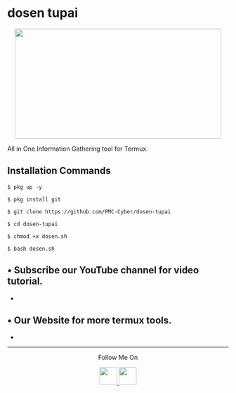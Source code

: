 # dosen tupai
<p align="center">
  <img src="https://i.ibb.co/3WhvW61/IMG-20231217-192919.jpg" width="470" height="250">
</p>
All in One Information Gathering tool for Termux.

## Installation Commands

`$ pkg up -y`

`$ pkg install git`

`$ git clone https://github.com/PMC-Cyber/dosen-tupai`

`$ cd dosen-tupai`

`$ chmod +x dosen.sh`

`$ bash dosen.sh`

## • Subscribe our YouTube channel for video tutorial.
* 

## • Our Website for more termux tools.
* 
---

<p align="center">
  Follow Me On
</p>
<p align="center">
  <a href="https://www.youtube.com/c/TermuxProfessorYT">
    <img src="https://github.com/th3unkn0n/extra/blob/master/.img/yt.png" width="40" height="40">
  </a>
  <a href="https://www.instagram.com/termuxprofessor/">
    <img src="https://github.com/th3unkn0n/extra/blob/master/.img/ig.png" width="40" height="40">
</p>
